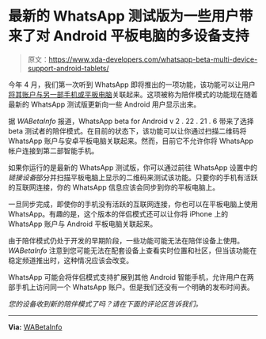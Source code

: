 # 最新的 WhatsApp 测试版为一些用户带来了对 Android 平板电脑的多设备支持

> 原文：<https://www.xda-developers.com/whatsapp-beta-multi-device-support-android-tablets/>

今年 4 月，我们第一次听到 WhatsApp 即将推出的一项功能，该功能可以让用户[将其账户与另一部手机或平板电脑](https://www.xda-developers.com/whatsapp-multi-device-secondary-smartphone-support/)关联起来。这项被称为陪伴模式的功能现在随着最新的 WhatsApp 测试版更新向一些 Android 用户显示出来。

据 *WABetaInfo* 报道，WhatsApp beta for Android v 2 . 22 . 21 . 6 带来了选择 beta 测试者的陪伴模式。在目前的状态下，该功能可以让你通过扫描二维码将 WhatsApp 账户与安卓平板电脑关联起来。然而，目前它不允许你将 WhatsApp 帐户连接到第二部智能手机。

如果你运行的是最新的 WhatsApp 测试版，你可以通过前往 WhatsApp 设置中的*链接设备*部分并扫描平板电脑上显示的二维码来测试该功能。只要你的手机有活跃的互联网连接，你的 WhatsApp 信息应该会同步到你的平板电脑上。

一旦同步完成，即使你的手机没有活跃的互联网连接，你也可以在平板电脑上使用 WhatsApp。有趣的是，这个版本的伴侣模式还可以让你将 iPhone 上的 WhatsApp 账户与 Android 平板电脑关联起来。

由于陪伴模式仍处于开发的早期阶段，一些功能可能无法在陪伴设备上使用。 *WABetaInfo* 注意到您可能无法在配套设备上查看实时位置和社区，但当该功能在稳定频道推出时，这种情况应该会改变。

WhatsApp 可能会将伴侣模式支持扩展到其他 Android 智能手机，允许用户在两部手机上访问同一个 WhatsApp 账户。但是我们还没有一个明确的发布时间表。

*您的设备收到新的陪伴模式了吗？请在下面的评论区告诉我们。*

* * *

**Via:** [WABetaInfo](https://wabetainfo.com/whatsapp-beta-for-android-2-22-21-6-whats-new/)